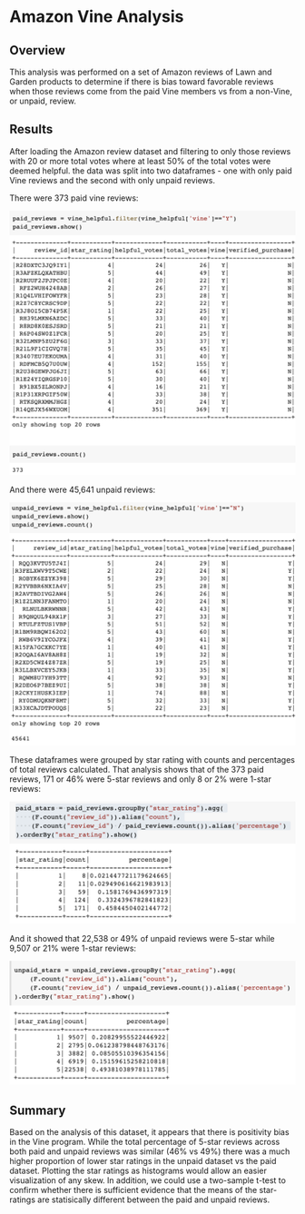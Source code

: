 # Amazon Vine Analysis

## Overview

This analysis was performed on a set of Amazon reviews of Lawn and Garden products to determine if there is bias toward favorable reviews when those reviews come from the paid Vine members vs from a non-Vine, or unpaid, review.

## Results

After loading the Amazon review dataset and filtering to only those reviews with 20 or more total votes where at least 50% of the total votes were deemed helpful. the data was split into two dataframes - one with only paid Vine reviews and the second with only unpaid reviews.

There were 373 paid vine reviews:

![Paid Reviews Dataframe](vine_reviews.png)

And there were 45,641 unpaid reviews:

![Unpaid Reviews Dataframe](non_vine_reviews.png)

These dataframes were grouped by star rating with counts and percentages of total reviews calculated.  That analysis shows that of the 373 paid reviews, 171 or 46% were 5-star reviews and only 8 or 2% were 1-star reviews:

![Summary of Paid Reviews](paid_reviews.png)

And it showed that 22,538 or 49% of unpaid reviews were 5-star while 9,507 or 21% were 1-star reviews:

![Summary of Unpaid Reviews](unpaid_reviews.png)

## Summary

Based on the analysis of this dataset, it appears that there is positivity bias in the Vine program.  While the total percentage of 5-star reviews across both paid and unpaid reviews was similar (46% vs 49%) there was a much higher proportion of lower star ratings in the unpaid dataset vs the paid dataset. Plotting the star ratings as histograms would allow an easier visualization of any skew.  In addition, we could use a two-sample t-test to confirm whether there is sufficient evidence that the means of the star-ratings are statisically different between the paid and unpaid reviews.

